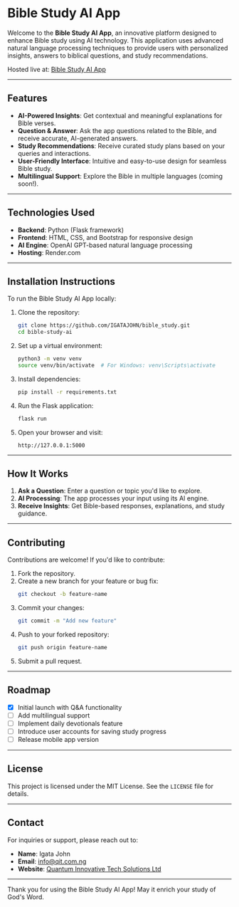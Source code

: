 # Bible Study AI App

Welcome to the **Bible Study AI App**, an innovative platform designed to enhance Bible study using AI technology. This application uses advanced natural language processing techniques to provide users with personalized insights, answers to biblical questions, and study recommendations.

Hosted live at: [Bible Study AI App](https://bible-study.onrender.com/)

---

## Features

- **AI-Powered Insights**: Get contextual and meaningful explanations for Bible verses.
- **Question & Answer**: Ask the app questions related to the Bible, and receive accurate, AI-generated answers.
- **Study Recommendations**: Receive curated study plans based on your queries and interactions.
- **User-Friendly Interface**: Intuitive and easy-to-use design for seamless Bible study.
- **Multilingual Support**: Explore the Bible in multiple languages (coming soon!).

---

## Technologies Used

- **Backend**: Python (Flask framework)
- **Frontend**: HTML, CSS, and Bootstrap for responsive design
- **AI Engine**: OpenAI GPT-based natural language processing
- **Hosting**: Render.com

---

## Installation Instructions

To run the Bible Study AI App locally:

1. Clone the repository:
   ```bash
   git clone https://github.com/IGATAJOHN/bible_study.git
   cd bible-study-ai
   ```

2. Set up a virtual environment:
   ```bash
   python3 -m venv venv
   source venv/bin/activate  # For Windows: venv\Scripts\activate
   ```

3. Install dependencies:
   ```bash
   pip install -r requirements.txt
   ```

4. Run the Flask application:
   ```bash
   flask run
   ```

5. Open your browser and visit:
   ```
   http://127.0.0.1:5000
   ```

---

## How It Works

1. **Ask a Question**: Enter a question or topic you'd like to explore.
2. **AI Processing**: The app processes your input using its AI engine.
3. **Receive Insights**: Get Bible-based responses, explanations, and study guidance.

---

## Contributing

Contributions are welcome! If you'd like to contribute:

1. Fork the repository.
2. Create a new branch for your feature or bug fix:
   ```bash
   git checkout -b feature-name
   ```
3. Commit your changes:
   ```bash
   git commit -m "Add new feature"
   ```
4. Push to your forked repository:
   ```bash
   git push origin feature-name
   ```
5. Submit a pull request.

---

## Roadmap

- [x] Initial launch with Q&A functionality
- [ ] Add multilingual support
- [ ] Implement daily devotionals feature
- [ ] Introduce user accounts for saving study progress
- [ ] Release mobile app version

---

## License

This project is licensed under the MIT License. See the `LICENSE` file for details.

---

## Contact

For inquiries or support, please reach out to:

- **Name**: Igata John  
- **Email**: info@qit.com.ng  
- **Website**: [Quantum Innovative Tech Solutions Ltd](https://www.qit.com.ng)

---

Thank you for using the Bible Study AI App! May it enrich your study of God's Word.
